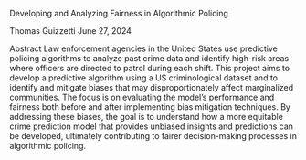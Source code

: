 Developing and Analyzing Fairness in Algorithmic Policing

Thomas Guizzetti
June 27, 2024

Abstract
Law enforcement agencies in the United States use predictive policing algorithms to analyze past crime data and identify high-risk areas where officers are directed to patrol during each shift. 
This project aims to develop a predictive algorithm using a US criminological dataset and to identify and mitigate biases that may disproportionately affect marginalized communities. 
The focus is on evaluating the model’s performance and fairness both before and after implementing bias mitigation techniques. 
By addressing these biases, the goal is to understand how a more equitable crime prediction model that provides unbiased insights and predictions can be developed,
ultimately contributing to fairer decision-making processes in algorithmic policing.

